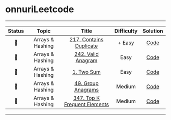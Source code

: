 # onnuriLeetcode


-------------------------------------------------------------------------------
| Status | Topic | Title | Difficulty |Solution |
| :---: | :---: | :---: | :---: | :---: |
| :black_square_button: | Arrays & Hashing | [217. Contains Duplicate](https://leetcode.com/problems/contains-duplicate/description)| + Easy | [Code]() |
| :black_square_button: | Arrays & Hashing | [242. Valid Anagram](https://leetcode.com/problems/valid-anagram/description/)| Easy | [Code]() |
| :black_square_button: | Arrays & Hashing | [1. Two Sum](https://leetcode.com/problems/two-sum/description/)| Easy | [Code]() |
| :black_square_button: | Arrays & Hashing | [49. Group Anagrams](https://leetcode.com/problems/group-anagrams/description/)| Medium | [Code]() |
| :black_square_button: | Arrays & Hashing | [347. Top K Frequent Elements](https://leetcode.com/problems/top-k-frequent-elements/description/)| Medium | [Code]() |
-------------------------------------------------------------------------------
